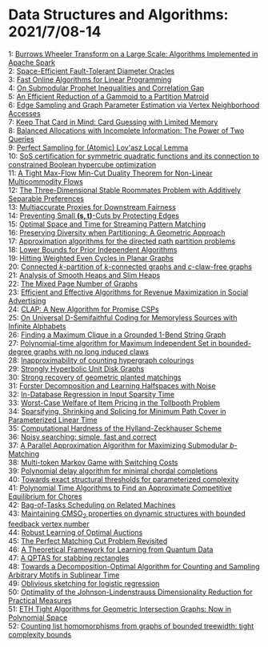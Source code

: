 # Data Structures and Algorithms: 2021/7/08-14  
1: [Burrows Wheeler Transform on a Large Scale: Algorithms Implemented in  Apache Spark](https://doi.org/10.48550/arXiv.2107.03341)  
2: [Space-Efficient Fault-Tolerant Diameter Oracles](https://doi.org/10.48550/arXiv.2107.03485)  
3: [Fast Online Algorithms for Linear Programming](https://doi.org/10.48550/arXiv.2107.03570)  
4: [On Submodular Prophet Inequalities and Correlation Gap](https://doi.org/10.48550/arXiv.2107.03662)  
5: [An Efficient Reduction of a Gammoid to a Partition Matroid](https://doi.org/10.48550/arXiv.2107.03795)  
6: [Edge Sampling and Graph Parameter Estimation via Vertex Neighborhood  Accesses](https://doi.org/10.48550/arXiv.2107.03821)  
7: [Keep That Card in Mind: Card Guessing with Limited Memory](https://doi.org/10.48550/arXiv.2107.03885)  
8: [Balanced Allocations with Incomplete Information: The Power of Two  Queries](https://doi.org/10.48550/arXiv.2107.03916)  
9: [Perfect Sampling for (Atomic) Lov\'asz Local Lemma](https://doi.org/10.48550/arXiv.2107.03932)  
10: [SoS certification for symmetric quadratic functions and its connection  to constrained Boolean hypercube optimization](https://doi.org/10.48550/arXiv.2107.04100)  
11: [A Tight Max-Flow Min-Cut Duality Theorem for Non-Linear Multicommodity  Flows](https://doi.org/10.48550/arXiv.2107.04252)  
12: [The Three-Dimensional Stable Roommates Problem with Additively Separable  Preferences](https://doi.org/10.48550/arXiv.2107.04368)  
13: [Multiaccurate Proxies for Downstream Fairness](https://doi.org/10.48550/arXiv.2107.04423)  
14: [Preventing Small $\mathbf{(s,t)}$-Cuts by Protecting Edges](https://doi.org/10.48550/arXiv.2107.04482)  
15: [Optimal Space and Time for Streaming Pattern Matching](https://doi.org/10.48550/arXiv.2107.04660)  
16: [Preserving Diversity when Partitioning: A Geometric Approach](https://doi.org/10.48550/arXiv.2107.04674)  
17: [Approximation algorithms for the directed path partition problems](https://doi.org/10.48550/arXiv.2107.04699)  
18: [Lower Bounds for Prior Independent Algorithms](https://doi.org/10.48550/arXiv.2107.04754)  
19: [Hitting Weighted Even Cycles in Planar Graphs](https://doi.org/10.48550/arXiv.2107.04763)  
20: [Connected $k$-partition of $k$-connected graphs and $c$-claw-free graphs](https://doi.org/10.48550/arXiv.2107.04837)  
21: [Analysis of Smooth Heaps and Slim Heaps](https://doi.org/10.48550/arXiv.2107.04919)  
22: [The Mixed Page Number of Graphs](https://doi.org/10.48550/arXiv.2107.04993)  
23: [Efficient and Effective Algorithms for Revenue Maximization in Social  Advertising](https://doi.org/10.48550/arXiv.2107.04997)  
24: [CLAP: A New Algorithm for Promise CSPs](https://doi.org/10.48550/arXiv.2107.05018)  
25: [On Universal D-Semifaithful Coding for Memoryless Sources with Infinite  Alphabets](https://doi.org/10.48550/arXiv.2107.05082)  
26: [Finding a Maximum Clique in a Grounded 1-Bend String Graph](https://doi.org/10.48550/arXiv.2107.05198)  
27: [Polynomial-time algorithm for Maximum Independent Set in bounded-degree  graphs with no long induced claws](https://doi.org/10.48550/arXiv.2107.05434)  
28: [Inapproximability of counting hypergraph colourings](https://doi.org/10.48550/arXiv.2107.05486)  
29: [Strongly Hyperbolic Unit Disk Graphs](https://doi.org/10.48550/arXiv.2107.05518)  
30: [Strong recovery of geometric planted matchings](https://doi.org/10.48550/arXiv.2107.05567)  
31: [Forster Decomposition and Learning Halfspaces with Noise](https://doi.org/10.48550/arXiv.2107.05582)  
32: [In-Database Regression in Input Sparsity Time](https://doi.org/10.48550/arXiv.2107.05672)  
33: [Worst-Case Welfare of Item Pricing in the Tollbooth Problem](https://doi.org/10.48550/arXiv.2107.05690)  
34: [Sparsifying, Shrinking and Splicing for Minimum Path Cover in  Parameterized Linear Time](https://doi.org/10.48550/arXiv.2107.05717)  
35: [Computational Hardness of the Hylland-Zeckhauser Scheme](https://doi.org/10.48550/arXiv.2107.05746)  
36: [Noisy searching: simple, fast and correct](https://doi.org/10.48550/arXiv.2107.05753)  
37: [A Parallel Approximation Algorithm for Maximizing Submodular  $b$-Matching](https://doi.org/10.48550/arXiv.2107.05793)  
38: [Multi-token Markov Game with Switching Costs](https://doi.org/10.48550/arXiv.2107.05822)  
39: [Polynomial delay algorithm for minimal chordal completions](https://doi.org/10.48550/arXiv.2107.05972)  
40: [Towards exact structural thresholds for parameterized complexity](https://doi.org/10.48550/arXiv.2107.06111)  
41: [Polynomial Time Algorithms to Find an Approximate Competitive  Equilibrium for Chores](https://doi.org/10.48550/arXiv.2107.06649)  
42: [Bag-of-Tasks Scheduling on Related Machines](https://doi.org/10.48550/arXiv.2107.06216)  
43: [Maintaining $\mathsf{CMSO}_2$ properties on dynamic structures with  bounded feedback vertex number](https://doi.org/10.48550/arXiv.2107.06232)  
44: [Robust Learning of Optimal Auctions](https://doi.org/10.48550/arXiv.2107.06259)  
45: [The Perfect Matching Cut Problem Revisited](https://doi.org/10.48550/arXiv.2107.06399)  
46: [A Theoretical Framework for Learning from Quantum Data](https://doi.org/10.48550/arXiv.2107.06406)  
47: [A QPTAS for stabbing rectangles](https://doi.org/10.48550/arXiv.2107.06571)  
48: [Towards a Decomposition-Optimal Algorithm for Counting and Sampling  Arbitrary Motifs in Sublinear Time](https://doi.org/10.48550/arXiv.2107.06582)  
49: [Oblivious sketching for logistic regression](https://doi.org/10.48550/arXiv.2107.06615)  
50: [Optimality of the Johnson-Lindenstrauss Dimensionality Reduction for  Practical Measures](https://doi.org/10.48550/arXiv.2107.06626)  
51: [ETH Tight Algorithms for Geometric Intersection Graphs: Now in  Polynomial Space](https://doi.org/10.48550/arXiv.2107.06715)  
52: [Counting list homomorphisms from graphs of bounded treewidth: tight  complexity bounds](https://doi.org/10.48550/arXiv.2107.06889)  